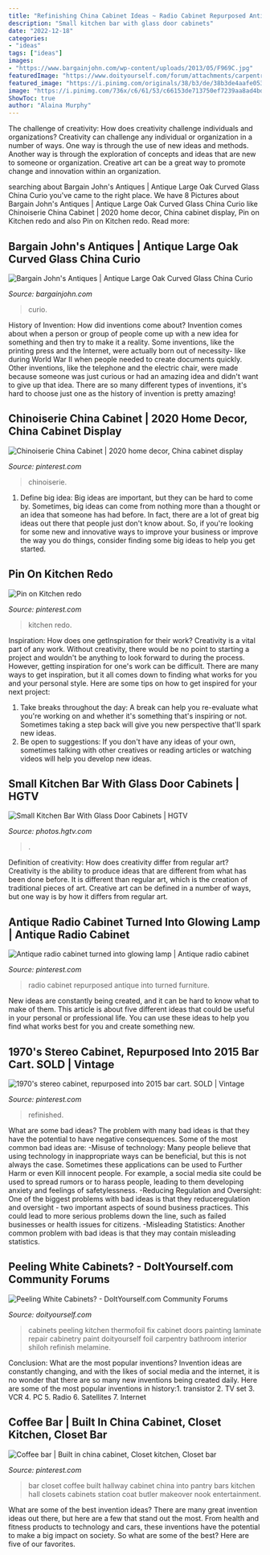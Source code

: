 ```yaml
---
title: "Refinishing China Cabinet Ideas ~ Radio Cabinet Repurposed Antique Into Turned Furniture"
description: "Small kitchen bar with glass door cabinets"
date: "2022-12-18"
categories:
- "ideas"
tags: ["ideas"]
images:
- "https://www.bargainjohn.com/wp-content/uploads/2013/05/F969C.jpg"
featuredImage: "https://www.doityourself.com/forum/attachments/carpentry-cabinetry-interior-woodworking/32216d1401047357-peeling-white-cabinets-0515141159a.jpg"
featured_image: "https://i.pinimg.com/originals/38/b3/de/38b3de4aafe053e79902617e94a5310c.jpg"
image: "https://i.pinimg.com/736x/c6/61/53/c66153de713750ef7239aa8ad4bd5e67.jpg"
ShowToc: true
author: "Alaina Murphy"
---
```



The challenge of creativity: How does creativity challenge individuals and organizations?
Creativity can challenge any individual or organization in a number of ways. One way is through the use of new ideas and methods. Another way is through the exploration of concepts and ideas that are new to someone or organization. Creative art can be a great way to promote change and innovation within an organization.

	

		
searching about Bargain John&#039;s Antiques | Antique Large Oak Curved Glass China Curio you've came to the right place. We have 8 Pictures about Bargain John&#039;s Antiques | Antique Large Oak Curved Glass China Curio like Chinoiserie China Cabinet | 2020 home decor, China cabinet display, Pin on Kitchen redo and also Pin on Kitchen redo. Read more:
		
    
## Bargain John&#039;s Antiques | Antique Large Oak Curved Glass China Curio

<img loading=lazy src="https://www.bargainjohn.com/wp-content/uploads/2013/05/F969C.jpg" onerror="this.onerror=null;this.src='https://tse3.mm.bing.net/th?id=OIP.w_Tsy9PPLPnvh6gcsrEk7wHaJK&amp;pid=15.1';" alt="Bargain John&#039;s Antiques | Antique Large Oak Curved Glass China Curio">

_Source: bargainjohn.com_

>curio. 

	

History of Invention: How did inventions come about?
Invention comes about when a person or group of people come up with a new idea for something and then try to make it a reality. Some inventions, like the printing press and the Internet, were actually born out of necessity- like during World War II when people needed to create documents quickly. Other inventions, like the telephone and the electric chair, were made because someone was just curious or had an amazing idea and didn't want to give up that idea. There are so many different types of inventions, it's hard to choose just one as the history of invention is pretty amazing!

    
## Chinoiserie China Cabinet | 2020 Home Decor, China Cabinet Display

<img loading=lazy src="https://i.pinimg.com/736x/c6/61/53/c66153de713750ef7239aa8ad4bd5e67.jpg" onerror="this.onerror=null;this.src='https://tse3.mm.bing.net/th?id=OIP.yiv-rFykEzY0V0e8PykTPgHaMA&amp;pid=15.1';" alt="Chinoiserie China Cabinet | 2020 home decor, China cabinet display">

_Source: pinterest.com_

>chinoiserie. 

	

1. Define big idea:
Big ideas are important, but they can be hard to come by. Sometimes, big ideas can come from nothing more than a thought or an idea that someone has had before. In fact, there are a lot of great big ideas out there that people just don't know about. So, if you're looking for some new and innovative ways to improve your business or improve the way you do things, consider finding some big ideas to help you get started.

    
## Pin On Kitchen Redo

<img loading=lazy src="https://i.pinimg.com/736x/06/fe/1c/06fe1cb8bd8028750f87498f42594e60.jpg" onerror="this.onerror=null;this.src='https://tse4.mm.bing.net/th?id=OIP.4xbW7r7hnucuu1Fl1XITyAHaFg&amp;pid=15.1';" alt="Pin on Kitchen redo">

_Source: pinterest.com_

>kitchen redo. 

	

Inspiration: How does one getInspiration for their work?
Creativity is a vital part of any work. Without creativity, there would be no point to starting a project and wouldn't be anything to look forward to during the process. However, getting inspiration for one's work can be difficult. There are many ways to get inspiration, but it all comes down to finding what works for you and your personal style. Here are some tips on how to get inspired for your next project: 
1) Take breaks throughout the day: A break can help you re-evaluate what you're working on and whether it's something that's inspiring or not. Sometimes taking a step back will give you new perspective that'll spark new ideas. 
2) Be open to suggestions: If you don't have any ideas of your own, sometimes talking with other creatives or reading articles or watching videos will help you develop new ideas.

    
## Small Kitchen Bar With Glass Door Cabinets | HGTV

<img loading=lazy src="https://hgtvhome.sndimg.com/content/dam/images/hgtv/fullset/2014/12/3/1/Cabinet-Studio_Barksdale-Kitchen_Bar.jpg.rend.hgtvcom.616.924.suffix/1417643941494.jpeg" onerror="this.onerror=null;this.src='https://tse3.mm.bing.net/th?id=OIP.Iqy1mfh_EEvtS8JhqiK7LAHaLH&amp;pid=15.1';" alt="Small Kitchen Bar With Glass Door Cabinets | HGTV">

_Source: photos.hgtv.com_

>. 

	

Definition of creativity: How does creativity differ from regular art?
Creativity is the ability to produce ideas that are different from what has been done before. It is different than regular art, which is the creation of traditional pieces of art. Creative art can be defined in a number of ways, but one way is by how it differs from regular art.

    
## Antique Radio Cabinet Turned Into Glowing Lamp | Antique Radio Cabinet

<img loading=lazy src="https://i.pinimg.com/736x/8e/d5/79/8ed579a12e5c9ea2e4283be43f91d82f.jpg" onerror="this.onerror=null;this.src='https://tse1.mm.bing.net/th?id=OIP.5IOe-9QCHd5jGDncq1cIAwHaJ3&amp;pid=15.1';" alt="Antique radio cabinet turned into glowing lamp | Antique radio cabinet">

_Source: pinterest.com_

>radio cabinet repurposed antique into turned furniture. 

	

New ideas are constantly being created, and it can be hard to know what to make of them. This article is about five different ideas that could be useful in your personal or professional life. You can use these ideas to help you find what works best for you and create something new.

    
## 1970&#039;s Stereo Cabinet, Repurposed Into 2015 Bar Cart. SOLD | Vintage

<img loading=lazy src="https://i.pinimg.com/736x/23/cd/b4/23cdb457dd19d2a8b785f5e3928c5054--stereo-cabinet-bar-cart.jpg" onerror="this.onerror=null;this.src='https://tse2.mm.bing.net/th?id=OIP.c3IjYmvwFwgeqkbBX0iQNwHaJ3&amp;pid=15.1';" alt="1970&#039;s stereo cabinet, repurposed into 2015 bar cart. SOLD | Vintage">

_Source: pinterest.com_

>refinished. 

	

What are some bad ideas?
The problem with many bad ideas is that they have the potential to have negative consequences. Some of the most common bad ideas are: 
-Misuse of technology: Many people believe that using technology in inappropriate ways can be beneficial, but this is not always the case. Sometimes these applications can be used to Further Harm or even Kill innocent people. For example, a social media site could be used to spread rumors or to harass people, leading to them developing anxiety and feelings of safetylessness. 
-Reducing Regulation and Oversight: One of the biggest problems with bad ideas is that they reduceregulation and oversight - two important aspects of sound business practices. This could lead to more serious problems down the line, such as failed businesses or health issues for citizens. 
-Misleading Statistics: Another common problem with bad ideas is that they may contain misleading statistics.

    
## Peeling White Cabinets? - DoItYourself.com Community Forums

<img loading=lazy src="https://www.doityourself.com/forum/attachments/carpentry-cabinetry-interior-woodworking/32216d1401047357-peeling-white-cabinets-0515141159a.jpg" onerror="this.onerror=null;this.src='https://tse3.mm.bing.net/th?id=OIP.rzsXXsAhfqQ4b30c5PGEaAAAAA&amp;pid=15.1';" alt="Peeling White Cabinets? - DoItYourself.com Community Forums">

_Source: doityourself.com_

>cabinets peeling kitchen thermofoil fix cabinet doors painting laminate repair cabinetry paint doityourself foil carpentry bathroom interior shiloh refinish melamine. 

	

Conclusion: What are the most popular inventions?
Invention ideas are constantly changing, and with the likes of social media and the internet, it is no wonder that there are so many new inventions being created daily. Here are some of the most popular inventions in history:1. transistor 2. TV set 3. VCR 4. PC 5. Radio 6. Satellites 7. Internet 
    
## Coffee Bar | Built In China Cabinet, Closet Kitchen, Closet Bar

<img loading=lazy src="https://i.pinimg.com/originals/38/b3/de/38b3de4aafe053e79902617e94a5310c.jpg" onerror="this.onerror=null;this.src='https://tse1.mm.bing.net/th?id=OIP.1GlninzKNY9JG8xXQmDAVgAAAA&amp;pid=15.1';" alt="Coffee bar | Built in china cabinet, Closet kitchen, Closet bar">

_Source: pinterest.com_

>bar closet coffee built hallway cabinet china into pantry bars kitchen hall closets cabinets station coat butler makeover nook entertainment. 

	

What are some of the best invention ideas?
There are many great invention ideas out there, but here are a few that stand out the most. From health and fitness products to technology and cars, these inventions have the potential to make a big impact on society. So what are some of the best? Here are five of our favorites.

